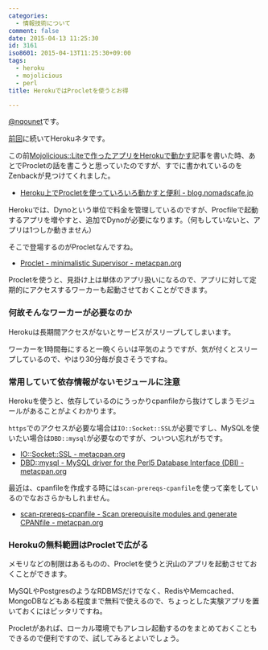 ```yaml
---
categories:
  - 情報技術について
comment: false
date: 2015-04-13 11:25:30
id: 3161
iso8601: 2015-04-13T11:25:30+09:00
tags:
  - heroku
  - mojolicious
  - perl
title: HerokuではProcletを使うとお得

---
```


<p><a href="https://twitter.com/nqounet">@nqounet</a>です。</p>

<p><a href="http://www.nishimiyahara.net/2015/04/08/114023" title="Mojolicious::Liteで作ったアプリをHerokuで動かす">前回</a>に続いてHerokuネタです。</p>



<p>この前<a href="http://www.nishimiyahara.net/2015/04/08/114023" title="Mojolicious::Liteで作ったアプリをHerokuで動かす">Mojolicious::Liteで作ったアプリをHerokuで動かす</a>記事を書いた時、あとでProcletの話を書こうと思っていたのですが、すでに書かれているのをZenbackが見つけてくれました。</p>

<ul>
<li><a href="http://blog.nomadscafe.jp/2014/07/heroku-proclet.html">Heroku上でProcletを使っていろいろ動かすと便利 - blog.nomadscafe.jp</a></li>
</ul>

<p>Herokuでは、Dynoという単位で料金を管理しているのですが、Procfileで起動するアプリを増やすと、追加でDynoが必要になります。（何もしていないと、アプリは1つしか動きません）</p>

<p>そこで登場するのがProcletなんですね。</p>

<ul>
<li><a href="https://metacpan.org/pod/Proclet">Proclet - minimalistic Supervisor - metacpan.org</a></li>
</ul>

<p>Procletを使うと、見掛け上は単体のアプリ扱いになるので、アプリに対して定期的にアクセスするワーカーも起動させておくことができます。</p>

<h3>何故そんなワーカーが必要なのか</h3>

<p>Herokuは長期間アクセスがないとサービスがスリープしてしまいます。</p>

<p>ワーカーを1時間毎にすると一晩くらいは平気のようですが、気が付くとスリープしているので、やはり30分毎が良さそうですね。</p>

<h3>常用していて依存情報がないモジュールに注意</h3>

<p>Herokuを使うと、依存しているのにうっかりcpanfileから抜けてしまうモジュールがあることがよくわかります。</p>

<p><code>https</code>でのアクセスが必要な場合は<code>IO::Socket::SSL</code>が必要ですし、MySQLを使いたい場合は<code>DBD::mysql</code>が必要なのですが、ついつい忘れがちです。</p>

<ul>
<li><a href="https://metacpan.org/pod/IO::Socket::SSL">IO::Socket::SSL - metacpan.org</a></li>
<li><a href="https://metacpan.org/pod/DBD::mysql">DBD::mysql - MySQL driver for the Perl5 Database Interface (DBI) - metacpan.org</a></li>
</ul>

<p>最近は、cpanfileを作成する時には<code>scan-prereqs-cpanfile</code>を使って楽をしているのでなおさらかもしれません。</p>

<ul>
<li><a href="https://metacpan.org/pod/distribution/App-scan_prereqs_cpanfile/script/scan-prereqs-cpanfile">scan-prereqs-cpanfile - Scan prerequisite modules and generate CPANfile - metacpan.org</a></li>
</ul>

<h3>Herokuの無料範囲はProcletで広がる</h3>

<p>メモリなどの制限はあるものの、Procletを使うと沢山のアプリを起動させておくことができます。</p>

<p>MySQLやPostgresのようなRDBMSだけでなく、RedisやMemcached、MongoDBなどもある程度まで無料で使えるので、ちょっとした実験アプリを置いておくにはピッタリですね。</p>

<p>Procletがあれば、ローカル環境でもアレコレ起動するのをまとめておくこともできるので便利ですので、試してみるとよいでしょう。</p>
    	
